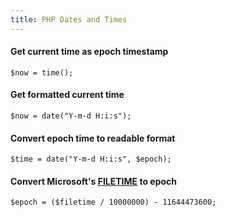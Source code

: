 ```yaml
---
title: PHP Dates and Times
---
```


#### Get current time as epoch timestamp

```
$now = time();
```

#### Get formatted current time

```
$now = date("Y-m-d H:i:s");
```

#### Convert epoch time to readable format

```
$time = date("Y-m-d H:i:s", $epoch);
```

#### Convert Microsoft's [FILETIME](https://docs.microsoft.com/windows/win32/api/minwinbase/ns-minwinbase-filetime) to epoch

```
$epoch = ($filetime / 10000000) - 11644473600;
```
